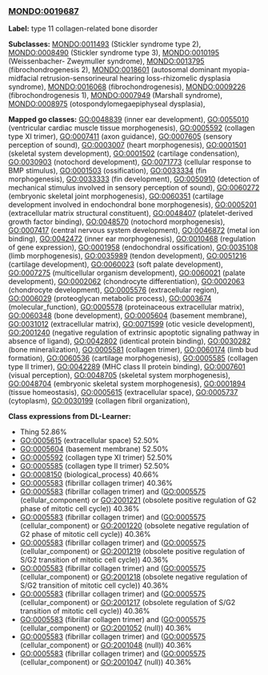 
### [MONDO:0019687](http://purl.obolibrary.org/obo/MONDO_0019687)
**Label:** type 11 collagen-related bone disorder

**Subclasses:** [MONDO:0011493](http://purl.obolibrary.org/obo/MONDO_0011493) (Stickler syndrome type 2), [MONDO:0008490](http://purl.obolibrary.org/obo/MONDO_0008490) (Stickler syndrome type 3), [MONDO:0010195](http://purl.obolibrary.org/obo/MONDO_0010195) (Weissenbacher- Zweymuller syndrome), [MONDO:0013795](http://purl.obolibrary.org/obo/MONDO_0013795) (fibrochondrogenesis 2), [MONDO:0018601](http://purl.obolibrary.org/obo/MONDO_0018601) (autosomal dominant myopia-midfacial retrusion-sensorineural hearing loss-rhizomelic dysplasia syndrome), [MONDO:0016068](http://purl.obolibrary.org/obo/MONDO_0016068) (fibrochondrogenesis), [MONDO:0009226](http://purl.obolibrary.org/obo/MONDO_0009226) (fibrochondrogenesis 1), [MONDO:0007949](http://purl.obolibrary.org/obo/MONDO_0007949) (Marshall syndrome), [MONDO:0008975](http://purl.obolibrary.org/obo/MONDO_0008975) (otospondylomegaepiphyseal dysplasia), 

**Mapped go classes:** [GO:0048839](http://purl.obolibrary.org/obo/GO_0048839) (inner ear development), [GO:0055010](http://purl.obolibrary.org/obo/GO_0055010) (ventricular cardiac muscle tissue morphogenesis), [GO:0005592](http://purl.obolibrary.org/obo/GO_0005592) (collagen type XI trimer), [GO:0007411](http://purl.obolibrary.org/obo/GO_0007411) (axon guidance), [GO:0007605](http://purl.obolibrary.org/obo/GO_0007605) (sensory perception of sound), [GO:0003007](http://purl.obolibrary.org/obo/GO_0003007) (heart morphogenesis), [GO:0001501](http://purl.obolibrary.org/obo/GO_0001501) (skeletal system development), [GO:0001502](http://purl.obolibrary.org/obo/GO_0001502) (cartilage condensation), [GO:0030903](http://purl.obolibrary.org/obo/GO_0030903) (notochord development), [GO:0071773](http://purl.obolibrary.org/obo/GO_0071773) (cellular response to BMP stimulus), [GO:0001503](http://purl.obolibrary.org/obo/GO_0001503) (ossification), [GO:0033334](http://purl.obolibrary.org/obo/GO_0033334) (fin morphogenesis), [GO:0033333](http://purl.obolibrary.org/obo/GO_0033333) (fin development), [GO:0050910](http://purl.obolibrary.org/obo/GO_0050910) (detection of mechanical stimulus involved in sensory perception of sound), [GO:0060272](http://purl.obolibrary.org/obo/GO_0060272) (embryonic skeletal joint morphogenesis), [GO:0060351](http://purl.obolibrary.org/obo/GO_0060351) (cartilage development involved in endochondral bone morphogenesis), [GO:0005201](http://purl.obolibrary.org/obo/GO_0005201) (extracellular matrix structural constituent), [GO:0048407](http://purl.obolibrary.org/obo/GO_0048407) (platelet-derived growth factor binding), [GO:0048570](http://purl.obolibrary.org/obo/GO_0048570) (notochord morphogenesis), [GO:0007417](http://purl.obolibrary.org/obo/GO_0007417) (central nervous system development), [GO:0046872](http://purl.obolibrary.org/obo/GO_0046872) (metal ion binding), [GO:0042472](http://purl.obolibrary.org/obo/GO_0042472) (inner ear morphogenesis), [GO:0010468](http://purl.obolibrary.org/obo/GO_0010468) (regulation of gene expression), [GO:0001958](http://purl.obolibrary.org/obo/GO_0001958) (endochondral ossification), [GO:0035108](http://purl.obolibrary.org/obo/GO_0035108) (limb morphogenesis), [GO:0035989](http://purl.obolibrary.org/obo/GO_0035989) (tendon development), [GO:0051216](http://purl.obolibrary.org/obo/GO_0051216) (cartilage development), [GO:0060023](http://purl.obolibrary.org/obo/GO_0060023) (soft palate development), [GO:0007275](http://purl.obolibrary.org/obo/GO_0007275) (multicellular organism development), [GO:0060021](http://purl.obolibrary.org/obo/GO_0060021) (palate development), [GO:0002062](http://purl.obolibrary.org/obo/GO_0002062) (chondrocyte differentiation), [GO:0002063](http://purl.obolibrary.org/obo/GO_0002063) (chondrocyte development), [GO:0005576](http://purl.obolibrary.org/obo/GO_0005576) (extracellular region), [GO:0006029](http://purl.obolibrary.org/obo/GO_0006029) (proteoglycan metabolic process), [GO:0003674](http://purl.obolibrary.org/obo/GO_0003674) (molecular_function), [GO:0005578](http://purl.obolibrary.org/obo/GO_0005578) (proteinaceous extracellular matrix), [GO:0060348](http://purl.obolibrary.org/obo/GO_0060348) (bone development), [GO:0005604](http://purl.obolibrary.org/obo/GO_0005604) (basement membrane), [GO:0031012](http://purl.obolibrary.org/obo/GO_0031012) (extracellular matrix), [GO:0071599](http://purl.obolibrary.org/obo/GO_0071599) (otic vesicle development), [GO:2001240](http://purl.obolibrary.org/obo/GO_2001240) (negative regulation of extrinsic apoptotic signaling pathway in absence of ligand), [GO:0042802](http://purl.obolibrary.org/obo/GO_0042802) (identical protein binding), [GO:0030282](http://purl.obolibrary.org/obo/GO_0030282) (bone mineralization), [GO:0005581](http://purl.obolibrary.org/obo/GO_0005581) (collagen trimer), [GO:0060174](http://purl.obolibrary.org/obo/GO_0060174) (limb bud formation), [GO:0060536](http://purl.obolibrary.org/obo/GO_0060536) (cartilage morphogenesis), [GO:0005585](http://purl.obolibrary.org/obo/GO_0005585) (collagen type II trimer), [GO:0042289](http://purl.obolibrary.org/obo/GO_0042289) (MHC class II protein binding), [GO:0007601](http://purl.obolibrary.org/obo/GO_0007601) (visual perception), [GO:0048705](http://purl.obolibrary.org/obo/GO_0048705) (skeletal system morphogenesis), [GO:0048704](http://purl.obolibrary.org/obo/GO_0048704) (embryonic skeletal system morphogenesis), [GO:0001894](http://purl.obolibrary.org/obo/GO_0001894) (tissue homeostasis), [GO:0005615](http://purl.obolibrary.org/obo/GO_0005615) (extracellular space), [GO:0005737](http://purl.obolibrary.org/obo/GO_0005737) (cytoplasm), [GO:0030199](http://purl.obolibrary.org/obo/GO_0030199) (collagen fibril organization), 

**Class expressions from DL-Learner:**

- Thing 52.86%
- [GO:0005615](http://purl.obolibrary.org/obo/GO_0005615) (extracellular space) 52.50%
- [GO:0005604](http://purl.obolibrary.org/obo/GO_0005604) (basement membrane) 52.50%
- [GO:0005592](http://purl.obolibrary.org/obo/GO_0005592) (collagen type XI trimer) 52.50%
- [GO:0005585](http://purl.obolibrary.org/obo/GO_0005585) (collagen type II trimer) 52.50%
- [GO:0008150](http://purl.obolibrary.org/obo/GO_0008150) (biological_process) 40.66%
- [GO:0005583](http://purl.obolibrary.org/obo/GO_0005583) (fibrillar collagen trimer) 40.36%
- [GO:0005583](http://purl.obolibrary.org/obo/GO_0005583) (fibrillar collagen trimer) and ([GO:0005575](http://purl.obolibrary.org/obo/GO_0005575) (cellular_component) or [GO:2001221](http://purl.obolibrary.org/obo/GO_2001221) (obsolete positive regulation of G2 phase of mitotic cell cycle)) 40.36%
- [GO:0005583](http://purl.obolibrary.org/obo/GO_0005583) (fibrillar collagen trimer) and ([GO:0005575](http://purl.obolibrary.org/obo/GO_0005575) (cellular_component) or [GO:2001220](http://purl.obolibrary.org/obo/GO_2001220) (obsolete negative regulation of G2 phase of mitotic cell cycle)) 40.36%
- [GO:0005583](http://purl.obolibrary.org/obo/GO_0005583) (fibrillar collagen trimer) and ([GO:0005575](http://purl.obolibrary.org/obo/GO_0005575) (cellular_component) or [GO:2001219](http://purl.obolibrary.org/obo/GO_2001219) (obsolete positive regulation of S/G2 transition of mitotic cell cycle)) 40.36%
- [GO:0005583](http://purl.obolibrary.org/obo/GO_0005583) (fibrillar collagen trimer) and ([GO:0005575](http://purl.obolibrary.org/obo/GO_0005575) (cellular_component) or [GO:2001218](http://purl.obolibrary.org/obo/GO_2001218) (obsolete negative regulation of S/G2 transition of mitotic cell cycle)) 40.36%
- [GO:0005583](http://purl.obolibrary.org/obo/GO_0005583) (fibrillar collagen trimer) and ([GO:0005575](http://purl.obolibrary.org/obo/GO_0005575) (cellular_component) or [GO:2001217](http://purl.obolibrary.org/obo/GO_2001217) (obsolete regulation of S/G2 transition of mitotic cell cycle)) 40.36%
- [GO:0005583](http://purl.obolibrary.org/obo/GO_0005583) (fibrillar collagen trimer) and ([GO:0005575](http://purl.obolibrary.org/obo/GO_0005575) (cellular_component) or [GO:2001052](http://purl.obolibrary.org/obo/GO_2001052) (null)) 40.36%
- [GO:0005583](http://purl.obolibrary.org/obo/GO_0005583) (fibrillar collagen trimer) and ([GO:0005575](http://purl.obolibrary.org/obo/GO_0005575) (cellular_component) or [GO:2001048](http://purl.obolibrary.org/obo/GO_2001048) (null)) 40.36%
- [GO:0005583](http://purl.obolibrary.org/obo/GO_0005583) (fibrillar collagen trimer) and ([GO:0005575](http://purl.obolibrary.org/obo/GO_0005575) (cellular_component) or [GO:2001047](http://purl.obolibrary.org/obo/GO_2001047) (null)) 40.36%


